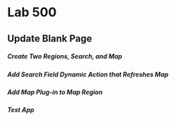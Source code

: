 # Lab 500
## Update Blank Page
##### Create Two Regions, Search, and Map

##### Add Search Field Dynamic Action that Refreshes Map

##### Add Map Plug-in to Map Region

##### Test App
